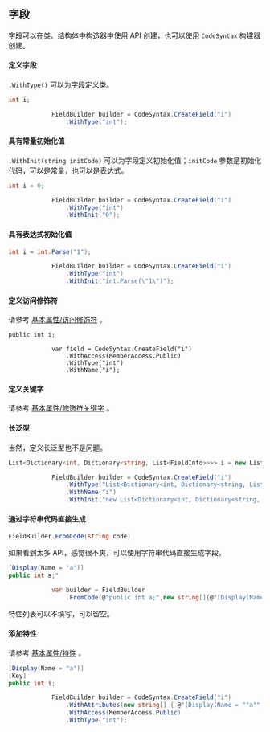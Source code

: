 ## 字段

字段可以在类、结构体中构造器中使用 API 创建，也可以使用 `CodeSyntax` 构建器创建。



#### 定义字段

`.WithType()` 可以为字段定义类。

```csharp
int i;
```

```csharp
            FieldBuilder builder = CodeSyntax.CreateField("i")
                .WithType("int");
```



#### 具有常量初始化值

`.WithInit(string initCode)` 可以为字段定义初始化值；`initCode` 参数是初始化代码，可以是常量，也可以是表达式。

```csharp
int i = 0;
```

```csharp
            FieldBuilder builder = CodeSyntax.CreateField("i")
                .WithType("int")
                .WithInit("0");
```



#### 具有表达式初始化值

```csharp
int i = int.Parse("1");
```

```csharp
            FieldBuilder builder = CodeSyntax.CreateField("i")
                .WithType("int")
                .WithInit("int.Parse(\"1\")");
```



#### 定义访问修饰符

请参考 [基本属性/访问修饰符](../基本属性/访问修饰符.md) 。

```
public int i;
```

```
            var field = CodeSyntax.CreateField("i")
                .WithAccess(MemberAccess.Public)
                .WithType("int")
                .WithName("i");
```



#### 定义关键字

请参考 [基本属性/修饰符关键字](../基本属性/修饰符关键字.md) 。





#### 长泛型

当然，定义长泛型也不是问题。

```csharp
List<Dictionary<int, Dictionary<string, List<FieldInfo>>>> i = new List<Dictionary<int, Dictionary<string, List<FieldInfo>>>>();
```

```csharp
            FieldBuilder builder = CodeSyntax.CreateField("i")
                .WithType("List<Dictionary<int, Dictionary<string, List<FieldInfo>>>>")
                .WithName("i")
                .WithInit("new List<Dictionary<int, Dictionary<string, List<FieldInfo>>>>()");
```



#### 通过字符串代码直接生成

```csharp
FieldBuilder.FromCode(string code)
```

如果看到太多 API，感觉很不爽，可以使用字符串代码直接生成字段。



```csharp
[Display(Name = "a")]
public int a;"
```

```csharp
            var builder = FieldBuilder
                .FromCode(@"public int a;",new string[]{@"[Display(Name = ""a"")]"});
```

特性列表可以不填写，可以留空。



#### 添加特性

请参考 [基本属性/特性](../基本属性/特性.md) 。

```csharp
[Display(Name = "a")]
[Key]
public int i;
```

```csharp
            FieldBuilder builder = CodeSyntax.CreateField("i")
                .WithAttributes(new string[] { @"[Display(Name = ""a"")]", @"[Key]" })
                .WithAccess(MemberAccess.Public)
                .WithType("int");
```


